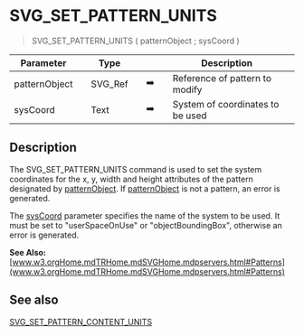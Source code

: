 <!-- SVG_SET_PATTERN_UNITS ( svgObject ; patternUnit )
 -> svgObject (Text)
 -> patternUnit (Text)-->
# SVG_SET_PATTERN_UNITS

> SVG_SET_PATTERN_UNITS ( patternObject ; sysCoord )

| Parameter |     | Type |     |     |     | Description |     |
| --- | --- | --- | --- | --- | --- | --- | --- |
| patternObject |     | SVG_Ref |     | ➡️ |     | Reference of pattern to modify |     |
| sysCoord |     | Text |     | ➡️ |     | System of coordinates to be used |     |

## Description

The SVG_SET_PATTERN_UNITS command is used to set the system coordinates for the x, y, width and height attributes of the pattern designated by [patternObject](# "Reference of pattern to modify"). If [patternObject](# "Reference of pattern to modify") is not a pattern, an error is generated.

The [sysCoord](# "System of coordinates to be used") parameter specifies the name of the system to be used. It must be set to "userSpaceOnUse" or "objectBoundingBox", otherwise an error is generated.

**See Also:** [www.w3.orgHome.mdTRHome.mdSVGHome.mdpservers.html#Patterns](www.w3.orgHome.mdTRHome.mdSVGHome.mdpservers.html#Patterns)

## See also

[SVG_SET_PATTERN_CONTENT_UNITS](SVG_SET_PATTERN_CONTENT_UNITS.md)
